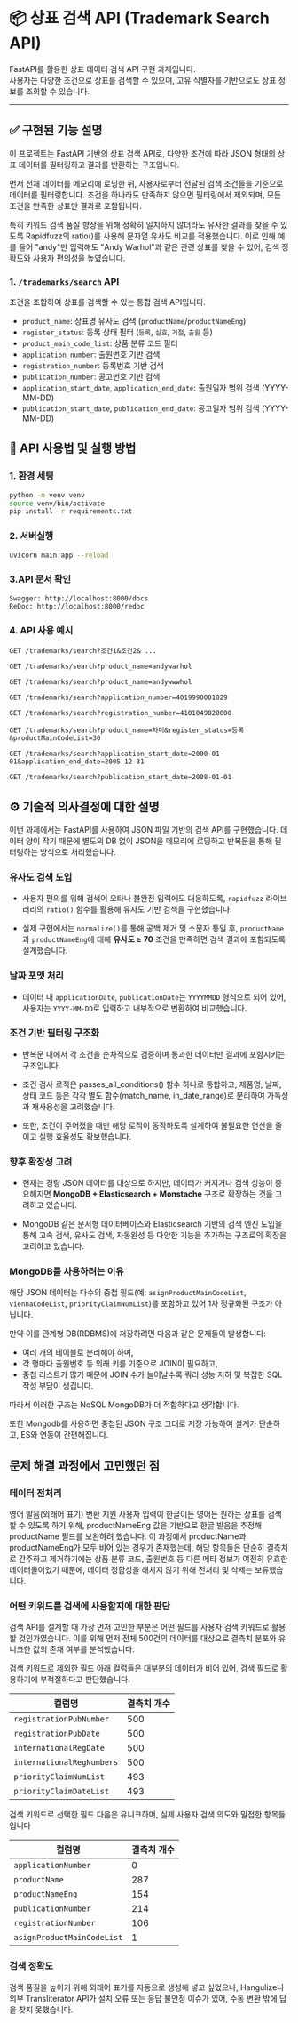 # 📦 상표 검색 API (Trademark Search API)

FastAPI를 활용한 상표 데이터 검색 API 구현 과제입니다.  
사용자는 다양한 조건으로 상표를 검색할 수 있으며, 고유 식별자를 기반으로도 상표 정보를 조회할 수 있습니다.

---

## ✅ 구현된 기능 설명
이 프로젝트는 FastAPI 기반의 상표 검색 API로, 다양한 조건에 따라 JSON 형태의 상표 데이터를 필터링하고 결과를 반환하는 구조입니다.

먼저 전체 데이터를 메모리에 로딩한 뒤, 사용자로부터 전달된 검색 조건들을 기준으로 데이터를 필터링합니다. 
조건을 하나라도 만족하지 않으면 필터링에서 제외되며, 모든 조건을 만족한 상표만 결과로 포함됩니다.

특히 키워드 검색 품질 향상을 위해 정확히 일치하지 않더라도 유사한 결과를 찾을 수 있도록 
Rapidfuzz의 ratio()를 사용해 문자열 유사도 비교를 적용했습니다. 
이로 인해 예를 들어 "andy"만 입력해도 "Andy Warhol"과 같은 관련 상표를 찾을 수 있어, 검색 정확도와 사용자 편의성을 높였습니다.

### 1. `/trademarks/search` API
조건을 조합하여 상표를 검색할 수 있는 통합 검색 API입니다.

- `product_name`: 상표명 유사도 검색 (`productName`/`productNameEng`)
- `register_status`: 등록 상태 필터  (`등록`, `실효`, `거절`, `출원` 등)
- `product_main_code_list`: 상품 분류 코드 필터
- `application_number`: 출원번호 기반 검색
- `registration_number`: 등록번호 기반 검색
- `publication_number`: 공고번호 기반 검색
- `application_start_date`, `application_end_date`: 출원일자 범위 검색 (YYYY-MM-DD)
- `publication_start_date`, `publication_end_date`: 공고일자 범위 검색 (YYYY-MM-DD)

## 🔎 API 사용법 및 실행 방법

### 1. 환경 세팅
```bash
python -m venv venv
source venv/bin/activate
pip install -r requirements.txt
```

### 2. 서버실행
```bash
uvicorn main:app --reload
```

### 3.API 문서 확인
```
Swagger: http://localhost:8000/docs
ReDoc: http://localhost:8000/redoc
```

### 4. API 사용 예시
```
GET /trademarks/search?조건1&조건2& ...

GET /trademarks/search?product_name=andywarhol 

GET /trademarks/search?product_name=andywwwhol

GET /trademarks/search?application_number=4019990001829

GET /trademarks/search?registration_number=4101049820000

GET /trademarks/search?product_name=차미&register_status=등록&productMainCodeList=30

GET /trademarks/search?application_start_date=2000-01-01&application_end_date=2005-12-31

GET /trademarks/search?publication_start_date=2008-01-01
```




## ⚙ 기술적 의사결정에 대한 설명

이번 과제에서는 FastAPI를 사용하여 JSON 파일 기반의 검색 API를 구현했습니다. 데이터 양이 작기 때문에 별도의 DB 없이 JSON을 메모리에 로딩하고 반복문을 통해 필터링하는 방식으로 처리했습니다.

### 유사도 검색 도입
- 사용자 편의를 위해 검색어 오타나 불완전 입력에도 대응하도록, `rapidfuzz` 라이브러리의 `ratio()` 함수를 활용해 유사도 기반 검색을 구현했습니다.


- 실제 구현에서는 `normalize()`를 통해 공백 제거 및 소문자 통일 후, `productName`과 `productNameEng`에 대해 **유사도 ≥ 70** 조건을 만족하면 검색 결과에 포함되도록 설계했습니다.

### 날짜 포맷 처리
- 데이터 내 `applicationDate`, `publicationDate`는 `YYYYMMDD` 형식으로 되어 있어, 사용자는 `YYYY-MM-DD`로 입력하고 내부적으로 변환하여 비교했습니다.

### 조건 기반 필터링 구조화
- 반복문 내에서 각 조건을 순차적으로 검증하며 통과한 데이터만 결과에 포함시키는 구조입니다.


- 조건 검사 로직은 passes_all_conditions() 함수 하나로 통합하고, 제품명, 날짜, 상태 코드 등은 각각 별도 함수(match_name, in_date_range)로 분리하여 가독성과 재사용성을 고려했습니다.


- 또한, 조건이 주어졌을 때만 해당 로직이 동작하도록 설계하여 불필요한 연산을 줄이고 실행 효율성도 확보했습니다.
### 향후 확장성 고려
- 현재는 경량 JSON 데이터를 대상으로 하지만, 데이터가 커지거나 검색 성능이 중요해지면 **MongoDB + Elasticsearch + Monstache** 구조로 확장하는 것을 고려하고 있습니다.


- MongoDB 같은 문서형 데이터베이스와 Elasticsearch 기반의 검색 엔진 도입을 통해 고속 검색, 유사도 검색, 자동완성 등 다양한 기능을 추가하는 구조로의 확장을 고려하고 있습니다.
### MongoDB를 사용하려는 이유

해당 JSON 데이터는 다수의 중첩 필드(예: `asignProductMainCodeList`, `viennaCodeList`, `priorityClaimNumList`)를 포함하고 있어 1차 정규화된 구조가 아닙니다.

만약 이를 관계형 DB(RDBMS)에 저장하려면 다음과 같은 문제들이 발생합니다:

- 여러 개의 테이블로 분리해야 하며,
- 각 행마다 출원번호 등 외래 키를 기준으로 JOIN이 필요하고,
- 중첩 리스트가 많기 때문에 JOIN 수가 늘어날수록 쿼리 성능 저하 및 복잡한 SQL 작성 부담이 생깁니다.

따라서 이러한 구조는 NoSQL MongoDB가 더 적합하다고 생각합니다. 

또한 Mongodb를 사용하면 중첩된 JSON 구조 그대로 저장 가능하여 설계가 단순하고, ES와 연동이 간편해집니다.



## 문제 해결 과정에서 고민했던 점

### 데이터 전처리
영어 발음(외래어 표기) 변환 지원
사용자 입력이 한글이든 영어든 원하는 상표를 검색할 수 있도록 하기 위해, productNameEng 값을 기반으로 한글 발음을 추정해 productName 필드를 보완하려 했습니다.
이 과정에서 productName과 productNameEng가 모두 비어 있는 경우가 존재했는데, 해당 항목들은 단순히 결측치로 간주하고 제거하기에는 상품 분류 코드, 출원번호 등 다른 메타 정보가 여전히 유효한 데이터들이었기 때문에,
데이터 정합성을 해치지 않기 위해 전처리 및 삭제는 보류했습니다.

### 어떤 키워드를 검색에 사용할지에 대한 판단
검색 API를 설계할 때 가장 먼저 고민한 부분은 어떤 필드를 사용자 검색 키워드로 활용할 것인가였습니다.
이를 위해 먼저 전체 500건의 데이터를 대상으로 결측치 분포와 유니크한 값의 존재 여부를 분석했습니다.

검색 키워드로 제외한 필드
아래 컬럼들은 대부분의 데이터가 비어 있어, 검색 필드로 활용하기에 부적절하다고 판단했습니다.

| 컬럼명                   | 결측치 개수  |
|-------------------------|---------|
`registrationPubNumber`   | 500     |
`registrationPubDate`     | 500     |
`internationalRegDate`    | 500     |
`internationalRegNumbers` | 500     |
`priorityClaimNumList`    | 493     |
`priorityClaimDateList`   | 493     |

검색 키워드로 선택한 필드
다음은 유니크하며, 실제 사용자 검색 의도와 밀접한 항목들입니다

| 컬럼명                   | 결측치 개수  |
|-------------------------|---------|
`applicationNumber`       |    0   |
`productName`             |    287 |
`productNameEng`          |    154 |
`publicationNumber`       |    214 |
`registrationNumber`      |    106 |
`asignProductMainCodeList`|    1   |

### 검색 정확도
검색 품질을 높이기 위해 외래어 표기를 자동으로 생성해 넣고 싶었으나, 
Hangulize나 외부 Transliterator API가 설치 오류 또는 응답 불안정 이슈가 있어, 수동 변환
밖에 답을 찾지 못했습니다.